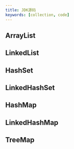 ```yaml
---
title: JDK源码
keywords: [collection, code]
---
```


## ArrayList

## LinkedList

## HashSet

## LinkedHashSet

## HashMap

## LinkedHashMap

## TreeMap